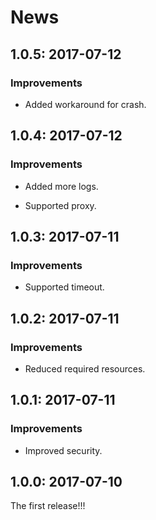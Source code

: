# News

## 1.0.5: 2017-07-12

### Improvements

  * Added workaround for crash.

## 1.0.4: 2017-07-12

### Improvements

  * Added more logs.

  * Supported proxy.

## 1.0.3: 2017-07-11

### Improvements

  * Supported timeout.

## 1.0.2: 2017-07-11

### Improvements

  * Reduced required resources.

## 1.0.1: 2017-07-11

### Improvements

  * Improved security.

## 1.0.0: 2017-07-10

The first release!!!
